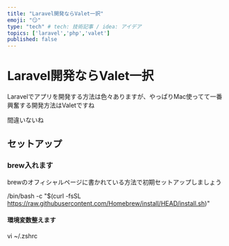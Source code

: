 ```yaml
---
title: "Laravel開発ならValet一択"
emoji: "😏"
type: "tech" # tech: 技術記事 / idea: アイデア
topics: ['laravel','php','valet']
published: false
---
```

# Laravel開発ならValet一択

Laravelでアプリを開発する方法は色々ありますが、やっぱりMac使ってて一番興奮する開発方法はValetですね

間違いないね

## セットアップ

### brew入れます

brewのオフィシャルページに書かれている方法で初期セットアップしましょう

/bin/bash -c "$(curl -fsSL https://raw.githubusercontent.com/Homebrew/install/HEAD/install.sh)"

#### 環境変数整えます

vi ~/.zshrc

